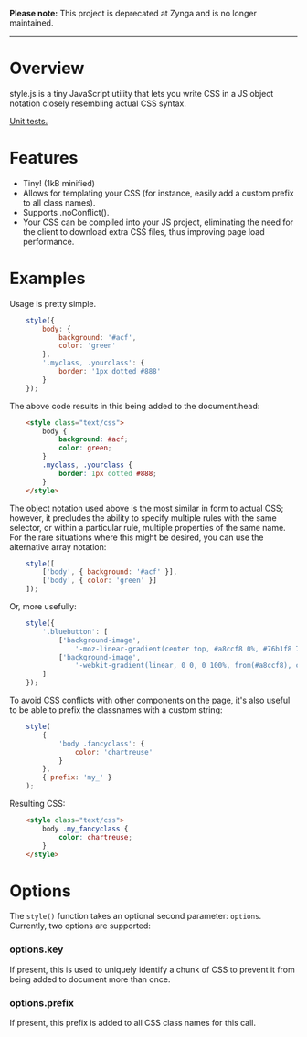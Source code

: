 **Please note:** This project is deprecated at Zynga and is no longer maintained.

---

Overview
========

style.js is a tiny JavaScript utility that lets you write CSS in a JS object
notation closely resembling actual CSS syntax.

[Unit tests.](http://zynga.github.io/style/test.html)


Features
========

 - Tiny! (1kB minified)
 - Allows for templating your CSS (for instance, easily add a custom prefix to
   all class names).
 - Supports .noConflict().
 - Your CSS can be compiled into your JS project, eliminating the need for the
   client to download extra CSS files, thus improving page load performance.


Examples
========

Usage is pretty simple.

```javascript
	style({
		body: {
			background: '#acf',
			color: 'green'
		},
		'.myclass, .yourclass': {
			border: '1px dotted #888'
		}
	});
```

The above code results in this being added to the document.head:

```html
	<style class="text/css">
		body {
			background: #acf;
			color: green;
		}
		.myclass, .yourclass {
			border: 1px dotted #888;
		}
	</style>
```

The object notation used above is the most similar in form to actual CSS;
however, it precludes the ability to specify multiple rules with the same
selector, or within a particular rule, multiple properties of the same name.
For the rare situations where this might be desired, you can use the alternative
array notation:

```javascript
	style([
		['body', { background: '#acf' }],
		['body', { color: 'green' }]
	]);
```

Or, more usefully:

```javascript
	style({
		'.bluebutton': [
			['background-image',
				'-moz-linear-gradient(center top, #a8ccf8 0%, #76b1f8 7%, #6eadf5 33%, #2376f5 100%)'],
			['background-image',
				'-webkit-gradient(linear, 0 0, 0 100%, from(#a8ccf8), color-stop(7%, #76b1f8), color-stop(33%, #6eadf5), to(#2376f5))']
		]
	});
```

To avoid CSS conflicts with other components on the page, it's also useful to be
able to prefix the classnames with a custom string:

```javascript
	style(
		{
			'body .fancyclass': {
				color: 'chartreuse'
			}
		},
		{ prefix: 'my_' }
	);
```

Resulting CSS:

```html
	<style class="text/css">
		body .my_fancyclass {
			color: chartreuse;
		}
	</style>
```


Options
=======

The `style()` function takes an optional second parameter: `options`.
Currently, two options are supported:

### options.key
If present, this is used to uniquely identify a chunk of CSS to prevent it from
being added to document more than once.

### options.prefix
If present, this prefix is added to all CSS class names for this call.

